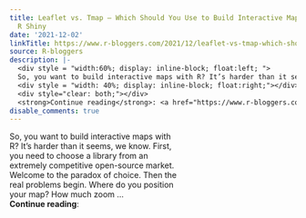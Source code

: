 ```yaml
---
title: Leaflet vs. Tmap – Which Should You Use to Build Interactive Maps with R and
  R Shiny
date: '2021-12-02'
linkTitle: https://www.r-bloggers.com/2021/12/leaflet-vs-tmap-which-should-you-use-to-build-interactive-maps-with-r-and-r-shiny/
source: R-bloggers
description: |-
  <div style = "width:60%; display: inline-block; float:left; ">
  So, you want to build interactive maps with R? It’s harder than it seems, we know. First, you need to choose a library from an extremely competitive open-source market. Welcome to the paradox of choice. Then the real problems begin. Where do you position your map? How much zoom ...</div>
  <div style = "width: 40%; display: inline-block; float:right;"></div>
  <div style="clear: both;"></div>
  <strong>Continue reading</strong>: <a href="https://www.r-bloggers.com/2021/12/leaflet-vs-tmap-which-should-you-use-to-build-interactive-maps-with-r ...
disable_comments: true
---
```

<div style = "width:60%; display: inline-block; float:left; ">
So, you want to build interactive maps with R? It’s harder than it seems, we know. First, you need to choose a library from an extremely competitive open-source market. Welcome to the paradox of choice. Then the real problems begin. Where do you position your map? How much zoom ...</div>
<div style = "width: 40%; display: inline-block; float:right;"></div>
<div style="clear: both;"></div>
<strong>Continue reading</strong>: <a href="https://www.r-bloggers.com/2021/12/leaflet-vs-tmap-which-should-you-use-to-build-interactive-maps-with-r ...